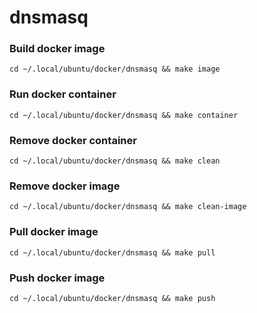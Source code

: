 dnsmasq 
=======

### Build docker image
`cd ~/.local/ubuntu/docker/dnsmasq && make image`

### Run docker container
`cd ~/.local/ubuntu/docker/dnsmasq && make container`

### Remove docker container
`cd ~/.local/ubuntu/docker/dnsmasq && make clean`

### Remove docker image
`cd ~/.local/ubuntu/docker/dnsmasq && make clean-image`

### Pull docker image
`cd ~/.local/ubuntu/docker/dnsmasq && make pull`

### Push docker image
`cd ~/.local/ubuntu/docker/dnsmasq && make push`


